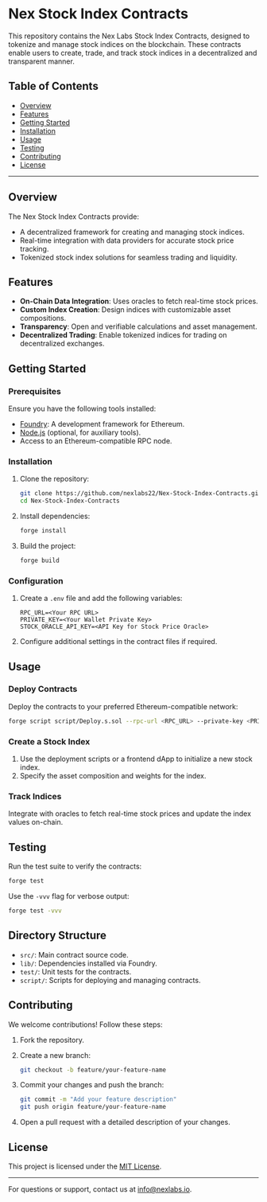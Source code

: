 # Nex Stock Index Contracts

This repository contains the Nex Labs Stock Index Contracts, designed to tokenize and manage stock indices on the blockchain. These contracts enable users to create, trade, and track stock indices in a decentralized and transparent manner.

## Table of Contents

- [Overview](#overview)
- [Features](#features)
- [Getting Started](#getting-started)
- [Installation](#installation)
- [Usage](#usage)
- [Testing](#testing)
- [Contributing](#contributing)
- [License](#license)

---

## Overview

The Nex Stock Index Contracts provide:

- A decentralized framework for creating and managing stock indices.
- Real-time integration with data providers for accurate stock price tracking.
- Tokenized stock index solutions for seamless trading and liquidity.

## Features

- **On-Chain Data Integration**: Uses oracles to fetch real-time stock prices.
- **Custom Index Creation**: Design indices with customizable asset compositions.
- **Transparency**: Open and verifiable calculations and asset management.
- **Decentralized Trading**: Enable tokenized indices for trading on decentralized exchanges.

## Getting Started

### Prerequisites

Ensure you have the following tools installed:

- [Foundry](https://book.getfoundry.sh/): A development framework for Ethereum.
- [Node.js](https://nodejs.org/) (optional, for auxiliary tools).
- Access to an Ethereum-compatible RPC node.

### Installation

1. Clone the repository:

   ```bash
   git clone https://github.com/nexlabs22/Nex-Stock-Index-Contracts.git
   cd Nex-Stock-Index-Contracts
   ```
2. Install dependencies:

   ```bash
   forge install
   ```
3. Build the project:

   ```bash
   forge build
   ```

### Configuration

1. Create a `.env` file and add the following variables:

   ```env
   RPC_URL=<Your RPC URL>
   PRIVATE_KEY=<Your Wallet Private Key>
   STOCK_ORACLE_API_KEY=<API Key for Stock Price Oracle>
   ```
2. Configure additional settings in the contract files if required.

## Usage

### Deploy Contracts

Deploy the contracts to your preferred Ethereum-compatible network:

```bash
forge script script/Deploy.s.sol --rpc-url <RPC_URL> --private-key <PRIVATE_KEY> --broadcast
```

### Create a Stock Index

1. Use the deployment scripts or a frontend dApp to initialize a new stock index.
2. Specify the asset composition and weights for the index.

### Track Indices

Integrate with oracles to fetch real-time stock prices and update the index values on-chain.

## Testing

Run the test suite to verify the contracts:

```bash
forge test
```

Use the `-vvv` flag for verbose output:

```bash
forge test -vvv
```

## Directory Structure

- `src/`: Main contract source code.
- `lib/`: Dependencies installed via Foundry.
- `test/`: Unit tests for the contracts.
- `script/`: Scripts for deploying and managing contracts.

## Contributing

We welcome contributions! Follow these steps:

1. Fork the repository.
2. Create a new branch:

   ```bash
   git checkout -b feature/your-feature-name
   ```
3. Commit your changes and push the branch:

   ```bash
   git commit -m "Add your feature description"
   git push origin feature/your-feature-name
   ```
4. Open a pull request with a detailed description of your changes.

## License

This project is licensed under the [MIT License](LICENSE).

---

For questions or support, contact us at [info@nexlabs.io](mailto:info@nexlabs.io).
